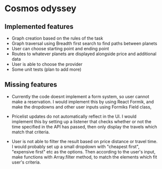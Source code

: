 # Cosmos odyssey

## Implemented features

-   Graph creation based on the rules of the task
-   Graph traversal using Breadth first search to find paths between planets
-   User can choose starting point and ending point
-   Routes to whatever planets are displayed alongside price and additional data
-   User is able to choose the provider
-   Some unit tests (plan to add more)

## Missing features

-   Currently the code doesnt implement a form system, so user cannot make a reservation. I would implement this by using React Formik, and make the dropdowns and other user inputs using Formiks Field class,

-   Pricelist updates do not automatically reflect in the UI. I would implement this by setting up a listener that checks whether or not the time specified in the API has passed, then only display the travels which match that criteria.

-   User is not able to filter the result based on price distance or travel time. I would probably set up a small dropdown with "cheapest first", "expensive first" etc as the options. Then according to the user's input, make functions with Array.filter method, to match the elements which fit user's criteria.

